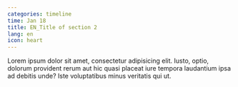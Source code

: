 ```yaml
---
categories: timeline
time: Jan 18
title: EN_Title of section 2
lang: en
icon: heart
---
```

Lorem ipsum dolor sit amet, consectetur adipisicing elit. Iusto, optio, dolorum provident rerum aut hic quasi placeat iure tempora laudantium ipsa ad debitis unde? Iste voluptatibus minus veritatis qui ut.